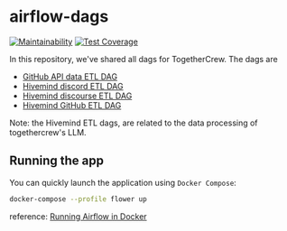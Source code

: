 # airflow-dags

[![Maintainability](https://api.codeclimate.com/v1/badges/50707624ef6029e39e6a/maintainability)](https://codeclimate.com/github/TogetherCrew/airflow-dags/maintainability)
[![Test Coverage](https://api.codeclimate.com/v1/badges/50707624ef6029e39e6a/test_coverage)](https://codeclimate.com/github/TogetherCrew/airflow-dags/test_coverage)

In this repository, we've shared all dags for TogetherCrew. The dags are

- [GitHub API data ETL DAG](https://github.com/TogetherCrew/airflow-dags/blob/main/dags/github.py)
- [Hivemind discord ETL DAG](https://github.com/TogetherCrew/airflow-dags/blob/main/dags/hivemind_discord_etl.py)
- [Hivemind discourse ETL DAG](https://github.com/TogetherCrew/airflow-dags/blob/main/dags/hivemind_discourse_etl.py)
- [Hivemind GitHub ETL DAG](https://github.com/TogetherCrew/airflow-dags/blob/main/dags/hivemind_github_etl.py)

Note: the Hivemind ETL dags, are related to the data processing of togethercrew's LLM.

## Running the app

You can quickly launch the application using `Docker Compose`:

```bash
docker-compose --profile flower up
```
reference: [Running Airflow in Docker](https://airflow.apache.org/docs/apache-airflow/stable/howto/docker-compose/index.html)
